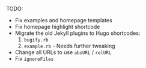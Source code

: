 TODO:

* Fix examples and homepage templates
* Fix homepage highlight shortcode
* Migrate the old Jekyll plugins to Hugo shortcodes:
  1. `bugify.rb`
  2. `example.rb` - Needs further tweaking
* Change all URLs to use `absURL` / `relURL`
* Fix `ignoreFiles`
